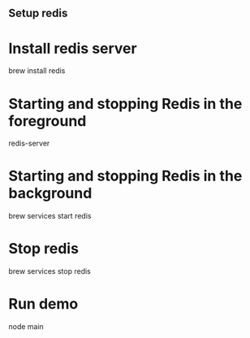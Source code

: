 ## Setup redis
# Install redis server
brew install redis

# Starting and stopping Redis in the foreground
redis-server

# Starting and stopping Redis in the background
brew services start redis

# Stop redis
brew services stop redis

# Run demo
node main